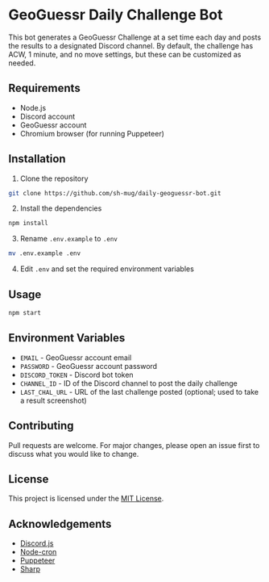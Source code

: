 # GeoGuessr Daily Challenge Bot

This bot generates a GeoGuessr Challenge at a set time each day and posts the results to a designated Discord channel.
By default, the challenge has ACW, 1 minute, and no move settings, but these can be customized as needed.

## Requirements

- Node.js
- Discord account
- GeoGuessr account
- Chromium browser (for running Puppeteer)

## Installation

1. Clone the repository

```bash
git clone https://github.com/sh-mug/daily-geoguessr-bot.git
```

2. Install the dependencies

```bash
npm install
```

3. Rename `.env.example` to `.env`

```bash
mv .env.example .env
```

4. Edit `.env` and set the required environment variables

## Usage

```bash
npm start
```

## Environment Variables

- `EMAIL` - GeoGuessr account email
- `PASSWORD` - GeoGuessr account password
- `DISCORD_TOKEN` - Discord bot token
- `CHANNEL_ID` - ID of the Discord channel to post the daily challenge
- `LAST_CHAL_URL` - URL of the last challenge posted (optional; used to take a result screenshot)

## Contributing

Pull requests are welcome. For major changes, please open an issue first to discuss what you would like to change.

## License

This project is licensed under the [MIT License](https://opensource.org/licenses/MIT).

## Acknowledgements

- [Discord.js](https://discord.js.org/)
- [Node-cron](https://github.com/kelektiv/node-cron)
- [Puppeteer](https://github.com/puppeteer/puppeteer)
- [Sharp](https://github.com/lovell/sharp)
